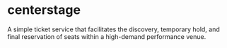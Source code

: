 # centerstage
A simple ticket service that facilitates the discovery, temporary hold, and final reservation of seats within a high-demand performance venue.
